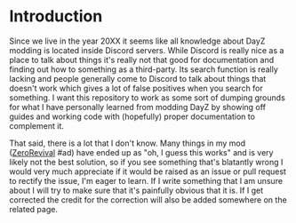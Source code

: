 # Introduction
Since we live in the year 20XX it seems like all knowledge about DayZ modding is located inside Discord servers. While Discord is really nice as a place to talk about things it's really not that good for documentation and finding out how to something as a third-party. Its search function is really lacking and people generally come to Discord to talk about things that doesn't work which gives a lot of false positives when you search for something. I want this repository to work as some sort of dumping grounds for what I have personally learned from modding DayZ by showing off guides and working code with (hopefully) proper documentation to complement it.

That said, there is a lot that I don't know. Many things in my mod ([ZeroRevival](https://steamcommunity.com/sharedfiles/filedetails/?id=3248612546) #ad) have ended up as "oh, I guess this works" and is very likely not the best solution, so if you see something that's blatantly wrong I would very much appreciate if it would be raised as an issue or pull request to rectify the issue, I'm eager to learn. If I write something that I am unsure about I will try to make sure that it's painfully obvious that it is. If I get corrected the credit for the correction will also be added somewhere on the related page.